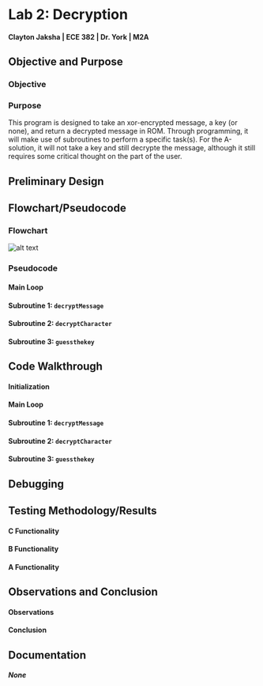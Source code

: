 Lab 2: Decryption
===
#### Clayton Jaksha | ECE 382 | Dr. York | M2A

## Objective and Purpose
### Objective


### Purpose

This program is designed to take an xor-encrypted message, a key (or none), and return a decrypted message in ROM. Through programming, it will make use of subroutines to perform a specific task(s). For the A-solution, it will not take a key and still decrypte the message, although it still requires some critical thought on the part of the user.

## Preliminary Design



## Flowchart/Pseudocode
### Flowchart

![alt text](http://i.imgur.com/yfCbwaz.png "Flowchart")

### Pseudocode

#### Main Loop

#### Subroutine 1: `decryptMessage`

#### Subroutine 2: `decryptCharacter`

#### Subroutine 3: `guessthekey`

## Code Walkthrough

#### Initialization

#### Main Loop

#### Subroutine 1: `decryptMessage`

#### Subroutine 2: `decryptCharacter`

#### Subroutine 3: `guessthekey`

## Debugging


## Testing Methodology/Results

#### C Functionality


#### B Functionality

#### A Functionality


## Observations and Conclusion
#### Observations


#### Conclusion


## Documentation
##### None
